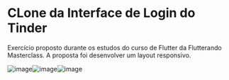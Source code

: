 # CLone da Interface de Login do Tinder

Exercício proposto durante os estudos do curso de Flutter da Flutterando Masterclass. A proposta foi desenvolver um layout responsivo.


![image](https://user-images.githubusercontent.com/19718447/189508804-dc706308-1cc5-4990-934c-63122520da55.png)![image](https://user-images.githubusercontent.com/19718447/189508832-11f717b7-a320-4d77-8b13-c8071f991707.png)![image](https://user-images.githubusercontent.com/19718447/189508837-a2b31de6-305d-46e2-978d-7aa4f312a227.png)
